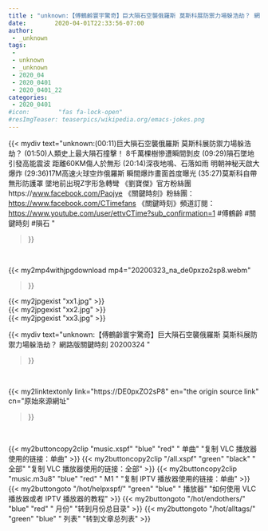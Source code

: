 ```yaml
---
title : "unknown:【傅鶴齡寰宇驚奇】巨大隕石空襲俄羅斯 莫斯科展防禦力場躲浩劫？ 網路版關鍵時刻 20200324 "
date:        2020-04-01T22:33:56-07:00
author:
 - _unknown
tags:
 - 
 - unknown
 - _unknown
 - 2020_04
 - 2020_0401
 - 2020_0401_22
categories:
 - 2020_0401
#icon:        "fas fa-lock-open"
#resImgTeaser: teaserpics/wikipedia.org/emacs-jokes.png
---
```







{{< mydiv text="unknown:(00:11)巨大隕石空襲俄羅斯 莫斯科展防禦力場躲浩劫？  (01:50)人類史上最大隕石撞擊！ 8千萬棵樹慘遭瞬間剝皮  (09:29)隕石墜地引發高能震波  距離60KM傷人於無形  (20:14)深夜地鳴、石落如雨  明朝神秘天啟大爆炸  (29:36)17M高速火球空炸俄羅斯  瞬間爆炸畫面首度曝光  (35:27)莫斯科自帶無形防護罩  墜地前出現Z字形急轉彎     《劉寶傑》官方粉絲團https://www.facebook.com/Paojye 《關鍵時刻》粉絲團：https://www.facebook.com/CTimefans 《關鍵時刻》頻道訂閱：https://www.youtube.com/user/ettvCTime?sub_confirmation=1  #傅鶴齡 #關鍵時刻 #隕石 "
>}}
<br>


{{< my2mp4withjpgdownload mp4="20200323_na_de0pxzo2sp8.webm"
>}}

{{< my2jpgexist "xx1.jpg" >}}<br>
{{< my2jpgexist "xx2.jpg" >}}<br>
{{< my2jpgexist "xx3.jpg" >}}<br>



{{< mydiv text="unknown:【傅鶴齡寰宇驚奇】巨大隕石空襲俄羅斯 莫斯科展防禦力場躲浩劫？ 網路版關鍵時刻 20200324 "
>}}
<br>

{{< my2linktextonly link="https://DE0pxZO2sP8"
en="the origin source link" cn="原始來源網址"
>}}


<br>


{{< my2buttoncopy2clip "music.xspf"        "blue"   "red"    " 单曲"  "复制 VLC 播放器使用的链接：单曲" >}} {{< my2buttoncopy2clip "/all.xspf"         "green"  "black"  " 全部"  "复制 VLC 播放器使用的链接：全部" >}} {{< my2buttoncopy2clip "music.m3u8"        "blue"   "red"    " M1 "    "复制 IPTV 播放器使用的链接：单曲" >}} {{< my2buttongoto      "/hot/helpxspf/"    "green"  "blue"   " 播放器" "如何使用 VLC 播放器或者 IPTV 播放器的教程" >}} {{< my2buttongoto      "/hot/endothers/"   "blue"   "red"    " 月份"   "转到月份总目录" >}} {{< my2buttongoto      "/hot/alltags/"     "green"  "blue"   " 列表"   "转到文章总列表" >}} 
